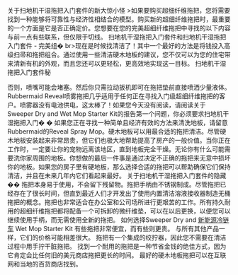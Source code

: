 关于扫地机干湿拖把入门套件的新大惊小怪
\>如果要购买超细纤维拖把，您将需要找到一种能够将可靠性与经济性相结合的模型。购买新的超细纤维拖把时，最重要的一个方面是它是否正确定价。您想要在您的完美超细纤维拖把中寻找的以下内容与前一点有些联系，但仅限于切线。
扫地机干湿拖把入门套件和扫地机干湿拖把入门套件 -
完美组�
br\>现在是时候找清洁了！其中一个最好的方法是将钱投入高级扫帚和拖把组合。通过使用一些清洁硬木地板的建议，您不仅可以为您的住宅带来清新有机的外观，而且您还可以更轻松，更高效地实现这一目标。
扫地机干湿拖把入门套件秘

否则，喷嘴可能会堵塞。然后你只需拉动扳机即可在拖把垫前直接喷洒少量液体。 Rubbermaid
Reveal喷雾拖把几乎适用于任何正在寻找入门级超细纤维拖把的客户。喷雾器没有电池供电，这太棒了！如果您今天没有阅读，请阅读关于Sweeper
Dry and Wet Mop Starter Kit的报告第一个问题，你必须要求扫地机干湿拖把入门�
�
如果您正在寻找一种简单且经济有效的方法来清洗地板，请留意Rubbermaid的Reveal Spray
Mop。硬木地板可以用最合适的拖把清洁。尽管硬木地板安装起来非常昂贵，但它们也极大地帮助提高了房产的一般价值。当你正在工作时，一定要让你的宠物远离该地区，直到地板完全干燥。无论你有什么可能需要洗你家周围的地板。你想做的最后一件事是通过决定不正确的拖把来无意中损坏你的地板。如果您的房子里有硬地板，那么选择合适的拖把可以帮助确保它们保持清洁，并且在未来几年内它们看起来最好。
关于扫地机干湿拖把入门套件的隐藏
��
拖把本身易于使用，不会留下残留物。拖把手柄由不锈钢制成。尽管拖把已经存在了很长时间，但直到最近人们才开发出了使用内置清洁溶液接收器制造无桶拖把的概念。拖把也非常适合在办公室和公司场所进行更艰苦的工作。所有持久耐用的超细纤维拖把都将配备一个可拆卸的微纤维垫，可以在以后更换，以便您可以继续使用手柄，而无需使用全新的拖把。
如何选择Sweeper Dry and [新能源冷链车](http://www.clyfc.com/show-21-118-1.html)
Wet Mop Starter Kit 有些拖把非常便宜，而有些则更贵。 与所有其他产品一样，它们的价格可能相差很大。
拖把有一个集成的绞拧器，因此您不需要在清洁过程中用手拧干脏拖把。
找到一个耐用的拖把是一种节省金钱的绝佳方式，因为它肯定会比任何旧的美元商店拖把更长的时间。
最好的硬木地板拖把可以在互联网和当地的百货商店找到。